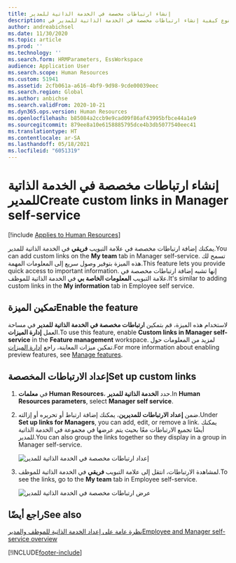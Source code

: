 ```yaml
---
title: إنشاء ارتباطات مخصصة في الخدمة الذاتية للمدير
description: يصف هذا الموضوع كيفية إنشاء ارتباطات مخصصة في الخدمة الذاتية للمدير في Dynamics 365 Human Resources.
author: andreabichsel
ms.date: 11/30/2020
ms.topic: article
ms.prod: ''
ms.technology: ''
ms.search.form: HRMParameters, EssWorkspace
audience: Application User
ms.search.scope: Human Resources
ms.custom: 51941
ms.assetid: 2cfb061a-a616-4bf9-9d98-9cde00039eec
ms.search.region: Global
ms.author: anbichse
ms.search.validFrom: 2020-10-21
ms.dyn365.ops.version: Human Resources
ms.openlocfilehash: b85084a2ccb9e9cad09f86af43995bfbce44a1e9
ms.sourcegitcommit: 879ee8a10e6158885795dce4b3db5077540eec41
ms.translationtype: HT
ms.contentlocale: ar-SA
ms.lasthandoff: 05/18/2021
ms.locfileid: "6051319"
---
```

# <a name="create-custom-links-in-manager-self-service"></a><span data-ttu-id="1ca92-103">إنشاء ارتباطات مخصصة في الخدمة الذاتية للمدير</span><span class="sxs-lookup"><span data-stu-id="1ca92-103">Create custom links in Manager self-service</span></span>

[!include [Applies to Human Resources](../includes/applies-to-hr.md)]

<span data-ttu-id="1ca92-104">يمكنك إضافة ارتباطات مخصصة في علامة التبويب **فريقي** في الخدمة الذاتية للمدير.</span><span class="sxs-lookup"><span data-stu-id="1ca92-104">You can add custom links on the **My team** tab in Manager self-service.</span></span> <span data-ttu-id="1ca92-105">تسمح لك هذه الميزة بتوفير وصول سريع إلى المعلومات المهمة.</span><span class="sxs-lookup"><span data-stu-id="1ca92-105">This feature lets you provide quick access to important information.</span></span> <span data-ttu-id="1ca92-106">إنها تشبه إضافة ارتباطات مخصصة في علامة التبويب **المعلومات الخاصة بي** في الخدمة الذاتية للموظف.</span><span class="sxs-lookup"><span data-stu-id="1ca92-106">It's similar to adding custom links in the **My information** tab in Employee self service.</span></span>

## <a name="enable-the--feature"></a><span data-ttu-id="1ca92-107">تمكين الميزة</span><span class="sxs-lookup"><span data-stu-id="1ca92-107">Enable the  feature</span></span>

<span data-ttu-id="1ca92-108">لاستخدام هذه الميزة، قم بتمكين **ارتباطات مخصصة في الخدمة الذاتية للمدير‬** في مساحة العمل **إدارة الميزات**.</span><span class="sxs-lookup"><span data-stu-id="1ca92-108">To use this feature, enable **Custom links in Manager self-service** in the **Feature management** workspace.</span></span> <span data-ttu-id="1ca92-109">لمزيد من المعلومات حول تمكين ميزات المعاينة، راجع [إدارة الميزات](hr-admin-manage-features.md).</span><span class="sxs-lookup"><span data-stu-id="1ca92-109">For more information about enabling preview features, see [Manage features](hr-admin-manage-features.md).</span></span>

## <a name="set-up-custom-links"></a><span data-ttu-id="1ca92-110">إعداد الارتباطات المخصصة</span><span class="sxs-lookup"><span data-stu-id="1ca92-110">Set up custom links</span></span>

1. <span data-ttu-id="1ca92-111">في **معلمات Human Resources**، حدد **الخدمة الذاتية للمدير**.</span><span class="sxs-lookup"><span data-stu-id="1ca92-111">In **Human Resources parameters**, select **Manager self service**.</span></span>

2. <span data-ttu-id="1ca92-112">ضمن **إعداد الارتباطات للمديرين**، يمكنك إضافة ارتباط أو تحريره أو إزالته.</span><span class="sxs-lookup"><span data-stu-id="1ca92-112">Under **Set up links for Managers**, you can add, edit, or remove a link.</span></span> <span data-ttu-id="1ca92-113">يمكنك أيضًا تجميع الارتباطات معًا بحيث يتم عرضها في مجموعة في الخدمة الذاتية للمدير.</span><span class="sxs-lookup"><span data-stu-id="1ca92-113">You can also group the links together so they display in a group in Manager self-service.</span></span>

   ![إعداد ارتباطات مخصصة في الخدمة الذاتية للمدير](./media/hr-employee-manager-self-service-custom-links-setup.png)

3. <span data-ttu-id="1ca92-115">لمشاهدة الارتباطات، انتقل إلى علامة التبويب **فريقي** في الخدمة الذاتية للموظف.</span><span class="sxs-lookup"><span data-stu-id="1ca92-115">To see the links, go to the **My team** tab in Employee self-service.</span></span>

   ![عرض ارتباطات مخصصة في الخدمة الذاتية للمدير](./media/hr-employee-manager-self-service-custom-links-view.png)

## <a name="see-also"></a><span data-ttu-id="1ca92-117">راجع أيضًا</span><span class="sxs-lookup"><span data-stu-id="1ca92-117">See also</span></span>

[<span data-ttu-id="1ca92-118">نظرة عامة على إعداد الخدمة الذاتية للموظف والمدير</span><span class="sxs-lookup"><span data-stu-id="1ca92-118">Employee and Manager self-service overview</span></span>](hr-employee-manager-self-service-overview.md)


[!INCLUDE[footer-include](../includes/footer-banner.md)]